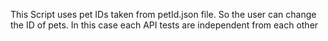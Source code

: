 This Script uses pet IDs taken from petId.json file. So the user can change the ID of pets. 
In this case each API tests are independent from each other
